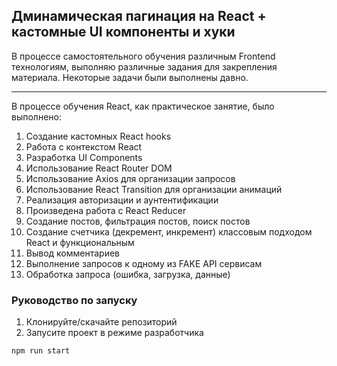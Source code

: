## Дминамическая пагинация на React + кастомные UI компоненты и хуки
В процессе самостоятельного обучения различным Frontend технологиям, выполняю различные задания для закрепления материала.
Некоторые задачи были выполнены давно.
____

В процессе обучения React, как практическое занятие, было выполнено:
1. Создание кастомных React hooks
2. Работа с контекстом React
3. Разработка UI Components
4. Использование React Router DOM
5. Использование Axios для организации запросов
6. Использование React Transition для организации анимаций
7. Реализация авторизации и аунтентификации
8. Произведена работа с React Reducer
9. Создание постов, фильтрация постов, поиск постов
10. Создание счетчика (декремент, инкремент) классовым подходом React и функциональным
11. Вывод комментариев
12. Выполнение запросов к одному из FAKE API сервисам
13. Обработка запроса (ошибка, загрузка, данные)

### Руководство по запуску
1. Клонируйте/скачайте репозиторий
2. Запусите проект в режиме разработчика
```
npm run start
```
